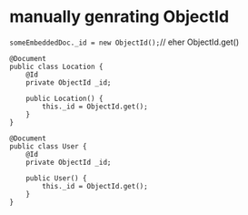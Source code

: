 manually genrating ObjectId
===========================

`someEmbeddedDoc._id = new ObjectId();`// eher ObjectId.get()


```
@Document
public class Location {
    @Id
    private ObjectId _id;

    public Location() {
        this._id = ObjectId.get();
    }
}

@Document
public class User {
    @Id
    private ObjectId _id;

    public User() {
        this._id = ObjectId.get();
    }
}
```
